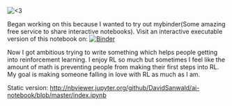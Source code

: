 ![<3](https://github.com/DavidSanwald/ai-notebook/screen.png)

Began working on this because I wanted to try out mybinder(Some amazing free service to share interactive notebooks).
Visit an interactive executable version of this notebook on:
[![Binder](http://mybinder.org/badge.svg)](http://mybinder.org:/repo/davidsanwald/ai-notebook)

Now I got ambitious trying to write something which helps people getting into reinforcement learning. I enjoy RL so much but sometimes I feel like the amount of math is preventing people from making their first steps into RL.
My goal is making someone falling in love with RL as much as I am.


Static version:
http://nbviewer.jupyter.org/github/DavidSanwald/ai-notebook/blob/master/index.ipynb

